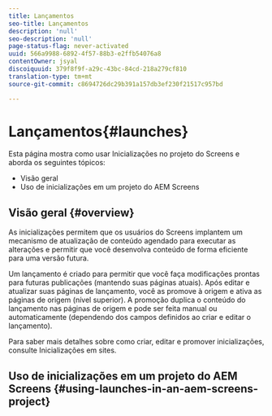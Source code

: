 ```yaml
---
title: Lançamentos
seo-title: Lançamentos
description: 'null'
seo-description: 'null'
page-status-flag: never-activated
uuid: 566a9988-6892-4f57-88b3-e2ffb54076a8
contentOwner: jsyal
discoiquuid: 379f8f9f-a29c-43bc-84cd-218a279cf810
translation-type: tm+mt
source-git-commit: c8694726dc29b391a157db3ef230f21517c957bd

---
```



# Lançamentos{#launches}

Esta página mostra como usar Inicializações no projeto do Screens e aborda os seguintes tópicos:

* Visão geral
* Uso de inicializações em um projeto do AEM Screens

## Visão geral {#overview}

As inicializações permitem que os usuários do Screens implantem um mecanismo de atualização de conteúdo agendado para executar as alterações e permitir que você desenvolva conteúdo de forma eficiente para uma versão futura.

Um lançamento é criado para permitir que você faça modificações prontas para futuras publicações (mantendo suas páginas atuais). Após editar e atualizar suas páginas de lançamento, você as promove à origem e ativa as páginas de origem (nível superior). A promoção duplica o conteúdo do lançamento nas páginas de origem e pode ser feita manual ou automaticamente (dependendo dos campos definidos ao criar e editar o lançamento).

Para saber mais detalhes sobre como criar, editar e promover inicializações, consulte Inicializações em sites.

## Uso de inicializações em um projeto do AEM Screens {#using-launches-in-an-aem-screens-project}

